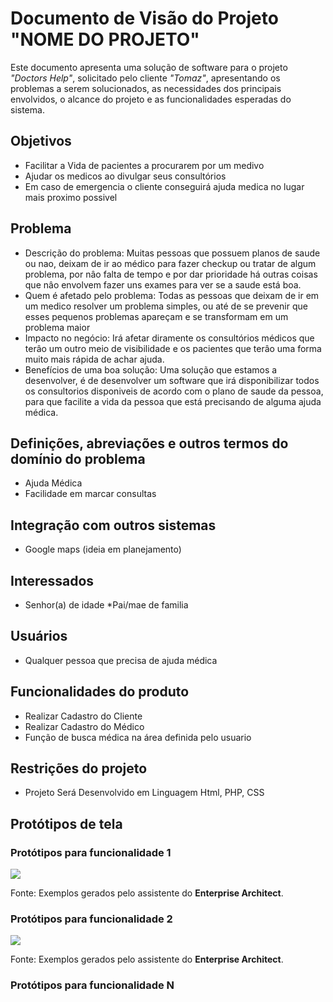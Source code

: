 # Documento de Visão do Projeto "NOME DO PROJETO"

Este documento apresenta uma solução de software para o projeto *"Doctors Help"*, solicitado pelo cliente *"Tomaz"*, 
apresentando os problemas a serem solucionados, as necessidades dos principais envolvidos, o alcance do projeto e as funcionalidades 
esperadas do sistema.

## Objetivos

* Facilitar a Vida de pacientes a procurarem por um medivo
* Ajudar os medicos ao divulgar seus consultórios
* Em caso de emergencia o cliente conseguirá ajuda medica no lugar mais proximo possivel

## Problema

* Descrição do problema: Muitas pessoas que possuem planos de saude ou nao, deixam de ir ao médico para fazer checkup ou tratar de algum problema, por nâo falta de tempo e por dar prioridade há outras coisas que nâo envolvem fazer uns exames para ver se a saude está boa.
* Quem é afetado pelo problema: Todas as pessoas que deixam de ir em um medico resolver um problema simples, ou até de se prevenir que esses pequenos problemas apareçam e se transformam em um problema maior
* Impacto no negócio: Irá afetar diramente os consultórios médicos que terâo um outro meio de visibilidade e os pacientes que terâo uma forma muito mais rápida de achar ajuda.
* Benefícios de uma boa solução: Uma solução que estamos a desenvolver, é de desenvolver um software que irá disponibilizar todos os consultorios disponiveis de acordo com o plano de saude da pessoa, para que facilite a vida da pessoa que está precisando de alguma ajuda médica.

## Definições, abreviações e outros termos do domínio do problema

* Ajuda Médica
* Facilidade em marcar consultas

## Integração com outros sistemas

* Google maps (ideia em planejamento)
 
## Interessados

* Senhor(a) de idade
*Pai/mae de familia

## Usuários

* Qualquer pessoa que precisa de ajuda médica

## Funcionalidades do produto

* Realizar Cadastro do Cliente
* Realizar Cadastro do Médico
* Função de busca médica na área definida pelo usuario

## Restrições do projeto

* Projeto Será Desenvolvido em Linguagem Html, PHP, CSS

## Protótipos de tela

### Protótipos para funcionalidade 1

![](proto1.png)

Fonte: Exemplos gerados pelo assistente do **Enterprise Architect**.

### Protótipos para funcionalidade 2

![](proto2.png)

Fonte: Exemplos gerados pelo assistente do **Enterprise Architect**.

### Protótipos para funcionalidade N
